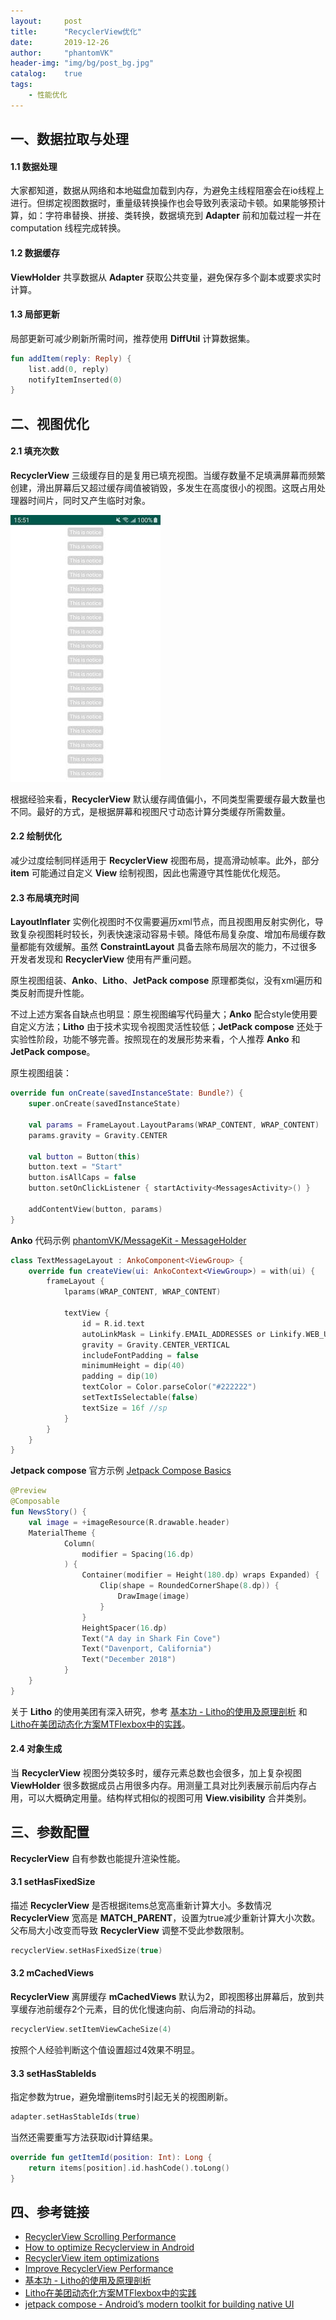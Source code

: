```yaml
---
layout:     post
title:      "RecyclerView优化"
date:       2019-12-26
author:     "phantomVK"
header-img: "img/bg/post_bg.jpg"
catalog:    true
tags:
    - 性能优化
---
```


## 一、数据拉取与处理

#### 1.1 数据处理

大家都知道，数据从网络和本地磁盘加载到内存，为避免主线程阻塞会在io线程上进行。但绑定视图数据时，重量级转换操作也会导致列表滚动卡顿。如果能够预计算，如：字符串替换、拼接、类转换，数据填充到 __Adapter__ 前和加载过程一并在 computation 线程完成转换。

#### 1.2 数据缓存

__ViewHolder__ 共享数据从 __Adapter__ 获取公共变量，避免保存多个副本或要求实时计算。

#### 1.3 局部更新

局部更新可减少刷新所需时间，推荐使用 __DiffUtil__ 计算数据集。

```kotlin
fun addItem(reply: Reply) {
    list.add(0, reply)
    notifyItemInserted(0)
}
```

## 二、视图优化

#### 2.1 填充次数

__RecyclerView__ 三级缓存目的是复用已填充视图。当缓存数量不足填满屏幕而频繁创建，滑出屏幕后又超过缓存阈值被销毁，多发生在高度很小的视图。这既占用处理器时间片，同时又产生临时对象。

![recyclerview_notice](/img/android/performance/recyclerview_notice.jpg)

根据经验来看，__RecyclerView__ 默认缓存阈值偏小，不同类型需要缓存最大数量也不同。最好的方式，是根据屏幕和视图尺寸动态计算分类缓存所需数量。

#### 2.2 绘制优化

减少过度绘制同样适用于 __RecyclerView__ 视图布局，提高滑动帧率。此外，部分 __item__ 可能通过自定义 __View__ 绘制视图，因此也需遵守其性能优化规范。

#### 2.3 布局填充时间

__LayoutInflater__ 实例化视图时不仅需要遍历xml节点，而且视图用反射实例化，导致复杂视图耗时较长，列表快速滚动容易卡顿。降低布局复杂度、增加布局缓存数量都能有效缓解。虽然 __ConstraintLayout__ 具备去除布局层次的能力，不过很多开发者发现和  __RecyclerView__ 使用有严重问题。

原生视图组装、__Anko__、__Litho__、__JetPack compose__ 原理都类似，没有xml遍历和类反射而提升性能。

不过上述方案各自缺点也明显：原生视图编写代码量大；__Anko__ 配合style使用要自定义方法；__Litho__ 由于技术实现令视图灵活性较低；__JetPack compose__ 还处于实验性阶段，功能不够完善。按照现在的发展形势来看，个人推荐 __Anko__ 和 __JetPack compose__。

原生视图组装：

```kotlin
override fun onCreate(savedInstanceState: Bundle?) {
    super.onCreate(savedInstanceState)

    val params = FrameLayout.LayoutParams(WRAP_CONTENT, WRAP_CONTENT)
    params.gravity = Gravity.CENTER

    val button = Button(this)
    button.text = "Start"
    button.isAllCaps = false
    button.setOnClickListener { startActivity<MessagesActivity>() }

    addContentView(button, params)
}
```

__Anko__ 代码示例 [phantomVK/MessageKit - MessageHolder](https://github.com/phantomVK/MessageKit/blob/f7ddced2a75b95b821354de37074f7b2bfde9b4e/app/src/main/java/com/phantomvk/messagekit/adapter/MessageHolder.kt)

```kotlin
class TextMessageLayout : AnkoComponent<ViewGroup> {
    override fun createView(ui: AnkoContext<ViewGroup>) = with(ui) {
        frameLayout {
            lparams(WRAP_CONTENT, WRAP_CONTENT)

            textView {
                id = R.id.text
                autoLinkMask = Linkify.EMAIL_ADDRESSES or Linkify.WEB_URLS
                gravity = Gravity.CENTER_VERTICAL
                includeFontPadding = false
                minimumHeight = dip(40)
                padding = dip(10)
                textColor = Color.parseColor("#222222")
                setTextIsSelectable(false)
                textSize = 16f //sp
            }
        }
    }
}
```

__Jetpack compose__ 官方示例 [Jetpack Compose Basics](https://developer.android.com/jetpack/compose/tutorial)

```kotlin
@Preview
@Composable
fun NewsStory() {
    val image = +imageResource(R.drawable.header)
    MaterialTheme {
            Column(
                modifier = Spacing(16.dp)
            ) {
                Container(modifier = Height(180.dp) wraps Expanded) {
                    Clip(shape = RoundedCornerShape(8.dp)) {
                        DrawImage(image)
                    }
                }
                HeightSpacer(16.dp)
                Text("A day in Shark Fin Cove")
                Text("Davenport, California")
                Text("December 2018")
            }
    }
}
```

关于 __Litho__ 的使用美团有深入研究，参考 [基本功 - Litho的使用及原理剖析](https://tech.meituan.com/2019/03/14/litho-use-and-principle-analysis.html) 和 [Litho在美团动态化方案MTFlexbox中的实践](https://tech.meituan.com/2019/09/19/litho-practice-in-dynamic-program-mtflexbox.html)。

#### 2.4 对象生成

当 __RecyclerView__ 视图分类较多时，缓存元素总数也会很多，加上复杂视图 __ViewHolder__ 很多数据成员占用很多内存。用测量工具对比列表展示前后内存占用，可以大概确定用量。结构样式相似的视图可用 __View.visibility__ 合并类别。

## 三、参数配置

__RecyclerView__ 自有参数也能提升渲染性能。

#### 3.1 setHasFixedSize

描述 __RecyclerView__ 是否根据items总宽高重新计算大小。多数情况 __RecyclerView__ 宽高是 __MATCH_PARENT__，设置为true减少重新计算大小次数。父布局大小改变而导致 __RecyclerView__ 调整不受此参数限制。

```kotlin
recyclerView.setHasFixedSize(true)
```

#### 3.2 mCachedViews

__RecyclerView__ 离屏缓存 __mCachedViews__ 默认为2，即视图移出屏幕后，放到共享缓存池前缓存2个元素，目的优化慢速向前、向后滑动的抖动。

```kotlin
recyclerView.setItemViewCacheSize(4)
```

按照个人经验判断这个值设置超过4效果不明显。

#### 3.3 setHasStableIds

指定参数为true，避免增删items时引起无关的视图刷新。

```kotlin
adapter.setHasStableIds(true)
```

当然还需要重写方法获取id计算结果。

```kotlin
override fun getItemId(position: Int): Long {
    return items[position].id.hashCode().toLong()
}
```

## 四、参考链接

- [RecyclerView Scrolling Performance](https://stackoverflow.com/q/27188536/8750399)
- [How to optimize Recyclerview in Android](https://mobikul.com/how-to-optimize-recyclerview-in-android/)
- [RecyclerView item optimizations](https://medium.com/@programmerr47/recyclerview-item-optimizations-cae1aed0c321)
- [Improve RecyclerView Performance](https://blog.usejournal.com/improve-recyclerview-performance-ede5cec6c5bf)
- [基本功 - Litho的使用及原理剖析](https://tech.meituan.com/2019/03/14/litho-use-and-principle-analysis.html)
- [Litho在美团动态化方案MTFlexbox中的实践](https://tech.meituan.com/2019/09/19/litho-practice-in-dynamic-program-mtflexbox.html)
- [jetpack compose - Android’s modern toolkit for building native UI](https://developer.android.com/jetpack/compose)


